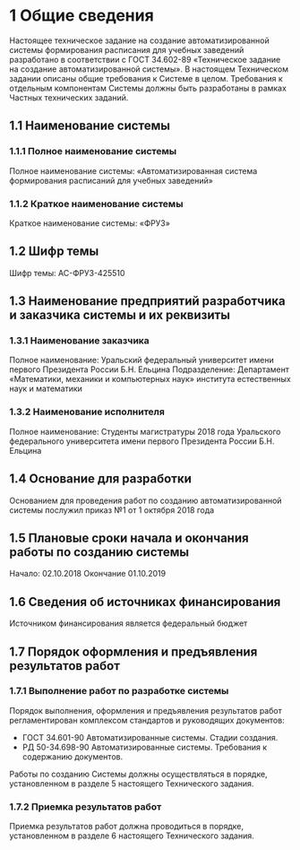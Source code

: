 # 1 Общие сведения
Настоящее техническое задание на создание автоматизированной системы формирования расписания для учебных заведений разработано в 
соответствии с ГОСТ 34.602-89 «Техническое задание на создание автоматизированной системы». 
В настоящем Техническом задании описаны общие требования к Системе в целом.
Требования к отдельным компонентам Системы должны быть разработаны в рамках Частных технических заданий.
## 1.1 Наименование системы
### 1.1.1 Полное наименование системы
Полное наименование cистемы: «Автоматизированная система формирования расписаний для учебных заведений»
### 1.1.2 Краткое наименование системы
Краткое наименование системы: «ФРУЗ»
## 1.2 Шифр темы
Шифр темы: АС-ФРУЗ-425510
## 1.3 Наименование предприятий разработчика и заказчика системы и их реквизиты
### 1.3.1 Наименование заказчика
Полное наименование: Уральский федеральный университет имени первого Президента России Б.Н. Ельцина
Подразделение: Департамент «Математики, механики и компьютерных наук» института естественных наук и математики
### 1.3.2 Наименование исполнителя
Полное наименование: Студенты магистратуры 2018 года Уральского федерального университета имени первого Президента России Б.Н. Ельцина
## 1.4 Основание для разработки
Основанием для проведения работ по созданию автоматизированной системы послужил
приказ №1 от 1 октября 2018 года
## 1.5 Плановые сроки начала и окончания работы по созданию системы
Начало: 02.10.2018 Окончание 01.10.2019
## 1.6 Сведения об источниках финансирования
Источником финансирования является федеральный бюджет
## 1.7 Порядок оформления и предъявления результатов работ
### 1.7.1 Выполнение работ по разработке системы 
Порядок выполнения, оформления и предъявления результатов работ регламентирован комплексом стандартов и руководящих
документов:
- ГОСТ 34.601-90 Автоматизированные системы. Стадии создания.
- РД 50-34.698-90 Автоматизированные системы. Требования к содержанию документов.

Работы по созданию Системы должны осуществляться в порядке, установленном в разделе 5 настоящего Технического задания.
### 1.7.2 Приемка результатов работ
Приемка результатов работ должна проводиться в порядке, установленном в разделе 6 настоящего Технического задания.
